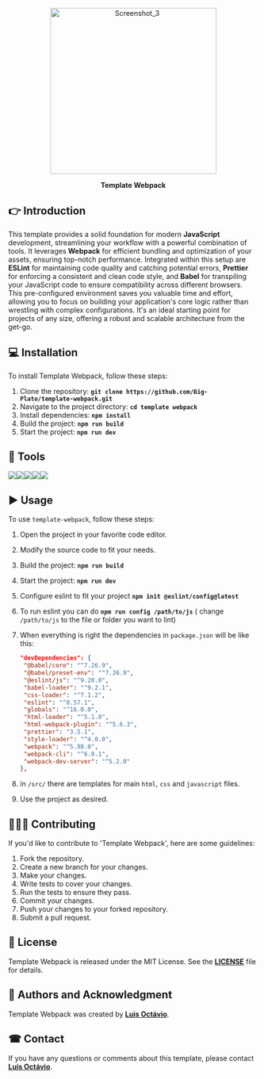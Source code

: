 <p align="center">
<img style="margin: auto" width="335" alt="Screenshot_3" src="https://github.com/webpack/media/blob/master/logo/icon.svg" />
</p>

<p align="center"><strong>Template Webpack</strong></p>

## 👉 **Introduction**

<p>This template provides a solid foundation for modern <strong>JavaScript</strong> development, streamlining your workflow with a powerful combination of tools.  It leverages <strong>Webpack</strong> for efficient bundling and optimization of your assets, ensuring top-notch performance.  Integrated within this setup are <strong>ESLint</strong> for maintaining code quality and catching potential errors, <strong>Prettier</strong> for enforcing a consistent and clean code style, and <strong>Babel</strong> for transpiling your JavaScript code to ensure compatibility across different browsers.  This pre-configured environment saves you valuable time and effort, allowing you to focus on building your application's core logic rather than wrestling with complex configurations.  It's an ideal starting point for projects of any size, offering a robust and scalable architecture from the get-go.</p>

## 💻 **Installation**

To install Template Webpack, follow these steps:

1. Clone the repository: **`git clone https://github.com/Big-Plato/template-webpack.git`**
2. Navigate to the project directory: **`cd template webpack`**
3. Install dependencies: **`npm install`**
4. Build the project: **`npm run build`**
5. Start the project: **`npm run dev`**

## 🔩 **Tools**
<div style="display: flex">
<img src="https://img.shields.io/badge/webpack-black?style=plastic&logo=webpack"/>
<img src="https://img.shields.io/badge/npm-black?style=plastic&logo=npm"/>
<img src="https://img.shields.io/badge/eslint-black?style=plastic&logo=eslint"/>
<img src="https://img.shields.io/badge/prettier-black?style=plastic&logo=prettier"/>
<img src="https://img.shields.io/badge/babel-black?style=plastic&logo=babel"/>
</div>

## ▶ **Usage**

To use `template-webpack`, follow these steps:

1. Open the project in your favorite code editor.
2. Modify the source code to fit your needs.
3. Build the project: **`npm run build`**
4. Start the project: **`npm run dev`**
5. Configure eslint to fit your project **`npm init @eslint/config@latest`**
6. To run eslint you can do **`npm run config /path/to/js`** ( change `/path/to/js` to the file or folder you want to lint)
7. When everything is right the dependencies in `package.json` will be like this:

   ```json
   "devDependencies": {
    "@babel/core": "^7.26.9",
    "@babel/preset-env": "^7.26.9",
    "@eslint/js": "^9.20.0",
    "babel-loader": "^9.2.1",
    "css-loader": "^7.1.2",
    "eslint": "^8.57.1",
    "globals": "^16.0.0",
    "html-loader": "^5.1.0",
    "html-webpack-plugin": "^5.6.3",
    "prettier": "3.5.1",
    "style-loader": "^4.0.0",
    "webpack": "^5.98.0",
    "webpack-cli": "^6.0.1",
    "webpack-dev-server": "^5.2.0"
   },
10. in `/src/` there are templates for main `html`, `css` and `javascript` files. 
9. Use the project as desired.


## 🧑‍🤝‍🧑 **Contributing**

If you'd like to contribute to 'Template Webpack', here are some guidelines:

1. Fork the repository.
2. Create a new branch for your changes.
3. Make your changes.
4. Write tests to cover your changes.
5. Run the tests to ensure they pass.
6. Commit your changes.
7. Push your changes to your forked repository.
8. Submit a pull request.

## 📖 **License**

Template Webpack is released under the MIT License. See the **[LICENSE](https://www.blackbox.ai/share/LICENSE)** file for details.

## 🙋 **Authors and Acknowledgment**

Template Webpack was created by **[Luis Octávio](https://github.com/Big-Plato)**.

<!--
Additional contributors include:

 - **[Contributor Name](https://github.com/contributor-name)**
- **[Another Contributor](https://github.com/another-contributor)** -->

<!--
## 🔏**Code of Conduct**

Please note that this project is released with a Contributor Code of Conduct. By participating in this project, you agree to abide by its terms. See the **[CODE_OF_CONDUCT.md](https://www.blackbox.ai/share/CODE_OF_CONDUCT.md)** file for more information. -->

## ☎ **Contact**

If you have any questions or comments about this template, please contact **[Luis Octávio](luisoctavius.sc@gmail.com)**.

